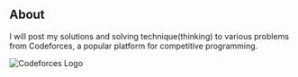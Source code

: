 ## About
I will post my solutions and solving technique(thinking) to various problems from Codeforces, a popular platform for competitive programming.

![Codeforces Logo](https://codeforces.org/s/18049/images/codeforces-logo-with-telegram.png)




